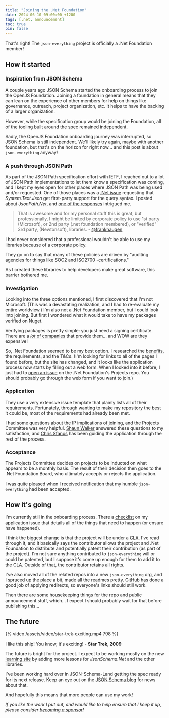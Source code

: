 ```yaml
---
title: "Joining the .Net Foundation"
date: 2024-06-10 09:00:00 +1200
tags: [.net, announcement]
toc: true
pin: false
---
```


That's right!  The `json-everything` project is officially a .Net Foundation member!

## How it started

### Inspiration from JSON Schema

A couple years ago JSON Schema started the onboarding process to join the OpenJS Foundation.  Joining a foundation in general means that they can lean on the experience of other members for help on things like governance, outreach, project organization, etc.  It helps to have the backing of a larger organization.

However, while the specification group would be joining the Foundation, all of the tooling built around the spec remained independent.

Sadly, the OpenJS Foundation onboarding journey was interrupted, so JSON Schema is still independent.  We'll likely try again, maybe with another foundation, but that's on the horizon for right now... and this post is about `json-everything` anyway!

### A push through JSON Path

As part of the JSON Path specification effort with IETF, I reached out to a lot of JSON Path implementations to let them know a specification was coming, and I kept my eyes open for other places where JSON Path was being used and/or requested.  One of those places was a [.Net issue](https://github.com/dotnet/runtime/issues/31068) requesting that _System.Text.Json_ get first-party support for the query syntax.  I posted about _JsonPath.Net_, and [one of the responses](https://github.com/dotnet/runtime/issues/31068#issuecomment-1992390964) intrigued me.

> That is awesome and for my personal stuff this is great, but professionally, I might be limited by corporate policy to use 1st party (Microsoft), or 2nd party (.net foundation membered), or "verified" 3rd party, (Newtonsoft), libraries. - [@frankhaugen](https://github.com/frankhaugen)

I had never considered that a professional wouldn't be able to use my libraries because of a corporate policy.

They go on to say that many of these policies are driven by "auditing agencies for things like SOC2 and ISO2700 -certifications."

As I created these libraries to help developers make great software, this barrier bothered me.

### Investigation

Looking into the three options mentioned, I first discovered that I'm not Microsoft.  (This was a devastating realization, and I had to re-evaluate my entire worldview.)  I'm also not a .Net Foundation member, but I could look into joining.  But first I wondered what it would take to have my packages verified on Nuget.

Verifying packages is pretty simple: you just need a signing certificate.   There are a [_lot_ of companies](https://www.google.com/search?q=signing+certificate) that provide them... and WOW are they expensive!

So, .Net Foundation seemed to be my best option.  I researched the [benefits](https://dotnetfoundation.org/membership/participation-types), the requirements, and the T&Cs.  (I'm looking for links to all of the pages I found before, but the site has changed, and it looks like the application process now starts by filling out a web form.  When I looked into it before, I just had to [open an issue](https://github.com/dotnet-foundation/projects/issues/new?assignees=sbwalker%2CChrisSfanos&labels=project+application%2Cproject+support&projects=&template=application.yml&title=Issue%3A+New+.NET+Foundation+Project+Application) on the .Net Foundation's Projects repo.  You should probably go through the web form if you want to join.)

### Application

They use a very extensive issue template that plainly lists all of their requirements.  Fortunately, through wanting to make my repository the best it could be, most of the requirements had already been met.

I had some questions about the IP implications of joining, and the Projects Committee was very helpful.  [Shaun Walker](https://github.com/sbwalker) answered these questions to my satisfaction, and [Chris Sfanos](https://github.com/ChrisSfanos) has been guiding the application through the rest of the process.

### Acceptance

The Projects Committee decides on projects to be inducted on what appears to be a monthly basis.  The result of their decision then goes to the .Net Foundation Board, who ultimately accepts or rejects the application.

I was quite pleased when I received notification that my humble `json-everything` had been accepted.

## How it's going

I'm currently still in the onboarding process.  There a [checklist](https://github.com/dotnet-foundation/projects/issues/367#issuecomment-2155296470) on my application issue that details all of the things that need to happen (or ensure have happened).

I think the biggest change is that the project will be under a [CLA](https://dotnetfoundation.org/docs/default-source/default-document-library/contribution-license-agreement.pdf).  I've read through it, and it basically says the contributor allows the project and .Net Foundation to distribute and potentially patent their contribution (as part of the project).  I'm not sure anything contributed to `json-everything` will or could be patented, but I suppose it's come up enough for them to add it to the CLA.  Outside of that, the contributor retains all rights.

I've also moved all of the related repos into a new `json-everything` org, and I spruced up the place a bit, made all the readmes pretty.  GitHub has done a good job of applying redirects, so everyone's links should still work.

Then there are some housekeeping things for the repo and public announcement stuff, which... I expect I should probably wait for that before publishing this...

## The future

<div class="video-container">
{% video /assets/video/star-trek-exciting.mp4 798 %}
<p class="video-caption">I like this ship! You know, it's exciting! - <strong>Star Trek, 2009</strong></p>
</div>

The future is bright for the project.  I expect to be working mostly on the new [learning site](/posts/learn-json-everything) by adding more lessons for _JsonSchema.Net_ and the other libraries.

I've been working hard over in JSON-Schema-Land getting the spec ready for its next release.  Keep an eye out on the [JSON Schema blog](https://json-schema.org/blog) for news about that.

And hopefully this means that more people can use my work!

_If you like the work I put out, and would like to help ensure that I keep it up, please consider [becoming a sponsor](https://github.com/sponsors/gregsdennis)!_
